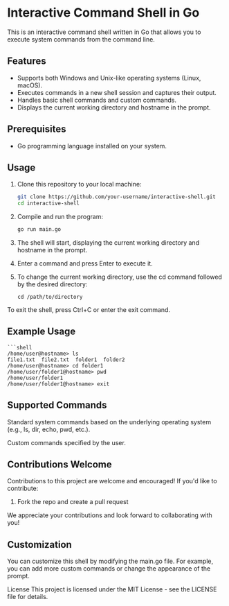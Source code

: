 # Interactive Command Shell in Go

This is an interactive command shell written in Go that allows you to execute system commands from the command line.

## Features

- Supports both Windows and Unix-like operating systems (Linux, macOS).
- Executes commands in a new shell session and captures their output.
- Handles basic shell commands and custom commands.
- Displays the current working directory and hostname in the prompt.

## Prerequisites

- Go programming language installed on your system.

## Usage

1. Clone this repository to your local machine:

   ```bash
   git clone https://github.com/your-username/interactive-shell.git
   cd interactive-shell


   ```

2. Compile and run the program:

   ```bash
   go run main.go

   ```

3. The shell will start, displaying the current working directory and hostname in the prompt.

4. Enter a command and press Enter to execute it.

5. To change the current working directory, use the cd command followed by the desired directory:

   ```shell
   cd /path/to/directory
   ```

To exit the shell, press Ctrl+C or enter the exit command.

## Example Usage

    ```shell
    /home/user@hostname> ls
    file1.txt  file2.txt  folder1  folder2
    /home/user@hostname> cd folder1
    /home/user/folder1@hostname> pwd
    /home/user/folder1
    /home/user/folder1@hostname> exit

## Supported Commands

Standard system commands based on the underlying operating system (e.g., ls, dir, echo, pwd, etc.).

Custom commands specified by the user.

## Contributions Welcome

Contributions to this project are welcome and encouraged! If you'd like to contribute:

1. Fork the repo and create a pull request

We appreciate your contributions and look forward to collaborating with you!

## Customization

You can customize this shell by modifying the main.go file. For example, you can add more custom commands or change the appearance of the prompt.

License
This project is licensed under the MIT License - see the LICENSE file for details.
